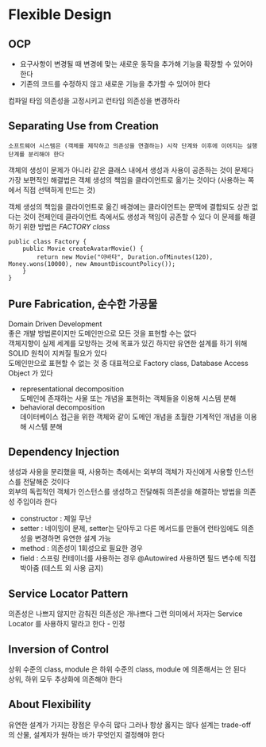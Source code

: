 # Flexible Design


## OCP
- 요구사항이 변경될 때 변경에 맞는 새로운 동작을 추가해 기능을 확장할 수 있어야 한다
- 기존의 코드를 수정하지 않고 새로운 기능을 추가할 수 있어야 한다

컴파일 타임 의존성을 고정시키고 런타임 의존성을 변경하라


## Separating Use from Creation
~~~
소프트웨어 시스템은 (객체를 제작하고 의존성을 연결하는) 시작 단계와 이후에 이어지는 실행 단계를 분리해야 한다
~~~
객체의 생성이 문제가 아니라 같은 클래스 내에서 생성과 사용이 공존하는 것이 문제다
가장 보편적인 해결법은 객체 생성의 책임을 클라이언트로 옮기는 것이다 (사용하는 쪽에서 직접 선택하게 만드는 것)

객체 생성의 책임을 클라이언트로 옮긴 배경에는 클라이언트는 문맥에 결합되도 상관 없다는 것이 전제인데
클라이언트 측에서도 생성과 책임이 공존할 수 있다 이 문제를 해결하기 위한 방법은 _FACTORY class_

~~~
public class Factory {
    public Movie createAvatarMovie() {
        return new Movie("아바타", Duration.ofMinutes(120), Money.wons(10000), new AmountDiscountPolicy());
    }
}
~~~


## Pure Fabrication, 순수한 가공물
Domain Driven Development <br>
좋은 개발 방법론이지만 도메인만으로 모든 것을 표현할 수는 없다 <br>
객체지향이 실제 세계를 모방하는 것에 목표가 있긴 하지만 유연한 설계를 하기 위해 SOLID 원칙이 지켜질 필요가 있다<br>
도메인만으로 표현할 수 없는 것 중 대표적으로 Factory class, Database Access Object 가 있다

- representational decomposition <br>
도메인에 존재하는 사물 또는 개념을 표현하는 객체들을 이용해 시스템 분해
- behavioral decomposition <br>
데이터베이스 접근을 위한 객체와 같이 도메인 개념을 초월한 기계적인 개념을 이용해 시스템 분해


## Dependency Injection
생성과 사용을 분리했을 때, 사용하는 측에서는 외부의 객체가 자신에게 사용할 인스턴스를 전달해준 것이다 <br>
외부의 독립적인 객체가 인스턴스를 생성하고 전달해줘 의존성을 해결하는 방법을 의존성 주입이라 한다

- constructor : 제일 무난
- setter : 네이밍이 문제, setter는 닫아두고 다른 메서드를 만들어 런타임에도 의존성을 변경하면 유연한 설계 가능
- method : 의존성이 1회성으로 필요한 경우
- field : 스프링 컨테이너를 사용하는 경우 @Autowired 사용하면 필드 변수에 직접 박아줌 (테스트 외 사용 금지) 


## Service Locator Pattern
의존성은 나쁘지 않지만 감춰진 의존성은 개나쁘다 그런 의미에서 저자는 Service Locator 를 사용하지 말라고 한다 - 인정


## Inversion of Control
상위 수준의 class, module 은 하위 수준의 class, module 에 의존해서는 안 된다 <br>
상위, 하위 모두 추상화에 의존해야 한다


## About Flexibility
유연한 설계가 가지는 장점은 무수히 많다 그러나 항상 옳지는 않다
설계는 trade-off 의 산물, 설계자가 원하는 바가 무엇인지 결정해야 한다
